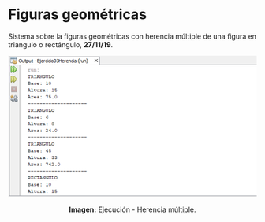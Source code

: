 # Figuras geométricas
Sistema sobre la figuras geométricas con herencia múltiple de una figura en triangulo o rectángulo, **27/11/19**.

<div align="center">
<img src="src/media/ejecucion.png">
<p><strong>Imagen:</strong> Ejecución - Herencia múltiple.</p>
</div>
